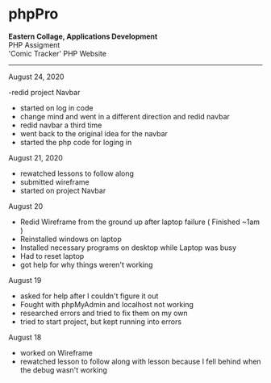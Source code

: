 # phpPro

<p>
<b>Eastern Collage, Applications Development</b>
<br>
PHP Assigment 
<br>
'Comic Tracker' PHP Website
</p>

<hr>

August 24, 2020

-redid project Navbar
- started on log in code
- change mind and went in a different direction and redid navbar
- redid navbar a third time
- went back to the original idea for the navbar
- started the php code for loging in

August 21, 2020
- rewatched lessons to follow along
- submitted wireframe
- started on project Navbar 
  
  
August 20

- Redid Wireframe from the ground up after laptop failure ( Finished ~1am )
- Reinstalled windows on laptop
- Installed necessary programs on desktop while Laptop was busy
- Had to reset laptop
- got help for why things weren't working

August 19

- asked for help after I couldn't figure it out
- Fought with phpMyAdmin and localhost not working
- researched errors and tried to fix them on my own
- tried to start project, but kept running into errors

August 18

- worked on Wireframe
- rewatched lesson to follow along with lesson because I fell behind when the debug wasn't working
